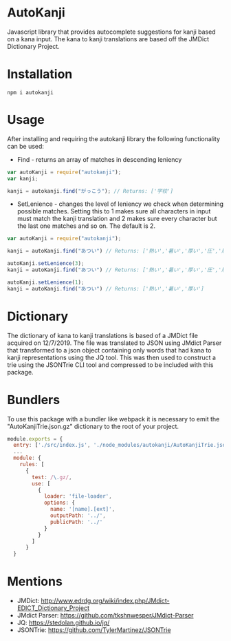 # AutoKanji
Javascript library that provides autocomplete suggestions for kanji based on a kana input. The kana to kanji 
translations are based off the JMDict Dictionary Project.

# Installation
    npm i autokanji

# Usage
After installing and requiring the autokanji library the following functionality can be used:
* Find - returns an array of matches in descending leniency
```javascript
var autoKanji = require("autokanji");
var kanji;

kanji = autokanji.find("がっこう"); // Returns: ['学校']
```

* SetLenience - changes the level of leniency we check when determining possible matches. Setting this to 1 makes
sure all characters in input must match the kanji translation and 2 makes sure every character but the last one
matches and so on. The default is 2.
```javascript
var autoKanji = require("autokanji");

kanji = autoKanji.find("あつい") // Returns: ['熱い','暑い','厚い','圧','厚']

autoKanji.setLenience(3);
kanji = autoKanji.find("あつい") // Returns: ['熱い','暑い','厚い','圧','厚','亜']

autoKanji.setLenience(1);
kanji = autoKanji.find("あつい") // Returns: ['熱い','暑い','厚い']
```

# Dictionary
The dictionary of kana to kanji translations is based of a JMDict file acquired on 12/7/2019. The file was 
translated to JSON using JMdict Parser that transformed to a json object containing only words that had kana to 
kanji representations using the JQ tool. This was then used to construct a trie using the JSONTrie CLI tool and 
compressed to be included with this package.

# Bundlers
To use this package with a bundler like webpack it is necessary to emit the "AutoKanjiTrie.json.gz" dictionary to
the root of your project.

```javascript
module.exports = {
  entry: ['./src/index.js', './node_modules/autokanji/AutoKanjiTrie.json.gz'],
  ...
  module: {
    rules: [
      {
        test: /\.gz/,
        use: [
          {
            loader: 'file-loader',
            options: {
              name: '[name].[ext]',
              outputPath: '../',
              publicPath: '../'
            }
          }
        ]
      }
  }
```

# Mentions
* JMDict: http://www.edrdg.org/wiki/index.php/JMdict-EDICT_Dictionary_Project
* JMdict Parser: https://github.com/tkshnwesper/JMdict-Parser
* JQ: https://stedolan.github.io/jq/
* JSONTrie: https://github.com/TylerMartinez/JSONTrie
